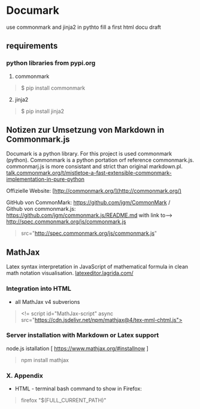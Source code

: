 # Documark
use commonmark and jinja2 in pythto fill a first html docu draft

## requirements

### python libraries from pypi.org

1. commonmark
 > $ pip install commonmark
2.  jinja2
 > $ pip install jinja2


## Notizen zur Umsetzung von Markdown in Commonmark.js

Documark is a python library. For this project is used commonmark (python). Commonmark is a python portation orf reference commonmark.js. commonmarj.js is more consistant and strict than original markdown.pl.
[talk.commonmark.org/t/mistletoe-a-fast-extensible-commonmark-implementation-in-pure-python](https://talk.commonmark.org/t/mistletoe-a-fast-extensible-commonmark-implementation-in-pure-python/2835)

Offizielle Website: [http://commonmark.org/](http://commonmark.org/)

GitHub von CommonMark: https://github.com/jgm/CommonMark  /  
Github von commonmark.js: https://github.com/jgm/commonmark.js/README.md with link to--> http://spec.commonmark.org/js/commonmark.js  
> src="http://spec.commonmark.org/js/commonmark.js"

## MathJax

Latex syntax interpretation in JavaScript of mathematical formula in clean math notation visualisation. 
[latexeditor.lagrida.com/](https://latexeditor.lagrida.com/)

### Integration into HTML

* all MathJax v4 subverions
> <!= script id="MathJax-script" async src="https://cdn.jsdelivr.net/npm/mathjax@4/tex-mml-chtml.js">

### Server installation with Markdown or Latex support 

node.js istallation [ https://www.mathjax.org/#installnow ]
> npm install mathjax

### X. Appendix 

* HTML - terminal bash command to show in Firefox:
> firefox "$(FULL_CURRENT_PATH)"
